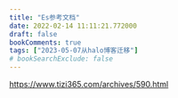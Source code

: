 ```yaml
---
title: "Es参考文档"
date: 2022-02-14 11:11:21.772000
draft: false
bookComments: true
tags: ["2023-05-07从halo博客迁移"]
# bookSearchExclude: false
---
```


https://www.tizi365.com/archives/590.html